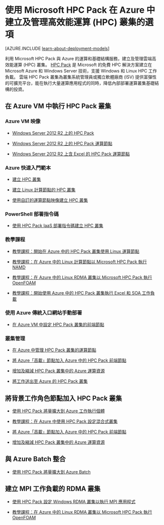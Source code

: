 <properties
 pageTitle="雲端 HPC Pack 叢集選項 |Microsoft Azure"
 description="了解在 Azure 雲端使用 Microsoft HPC Pack 建立及管理高效能運算 (HPC) 叢集的選項。"
 services="virtual-machines,cloud-services"
 documentationCenter=""
 authors="dlepow"
 manager="timlt"
 editor=""
 tags="azure-resource-manager,azure-service-management,hpc-pack"/>
<tags
ms.service="virtual-machines"
 ms.devlang="na"
 ms.topic="article"
 ms.tgt_pltfrm="vm-multiple"
 ms.workload="big-compute"
 ms.date="10/08/2015"
 ms.author="danlep"/>

# 使用 Microsoft HPC Pack 在 Azure 中建立及管理高效能運算 (HPC) 叢集的選項

[AZURE.INCLUDE [learn-about-deployment-models](../../includes/learn-about-deployment-models-both-include.md)]


利用 Microsoft HPC Pack 與 Azure 的運算和基礎結構服務，建立及管理雲端高效能運算 (HPC) 叢集。 [HPC Pack](https://technet.microsoft.com/library/jj899572.aspx) 是 Microsoft 的免費 HPC 解決方案建立在 Microsoft Azure 和 Windows Server 技術，支援 Windows 和 Linux HPC 工作負載。 雲端 HPC Pack 叢集為叢集系統管理員或獨立軟體廠商 (ISV) 提供富彈性的可擴充平台，能在執行大量運算應用程式的同時，降低內部部署運算叢集基礎結構的投資。


## 在 Azure VM 中執行 HPC Pack 叢集


### Azure VM 映像

* [Windows Server 2012 R2 上的 HPC Pack](http://azure.microsoft.com/marketplace/partners/microsoft/hpcpack2012r2onwindowsserver2012r2/)

* [Windows Server 2012 R2 上的 HPC Pack 運算節點](http://azure.microsoft.com/marketplace/partners/microsoft/hpcpack2012r2computenodeonwindowsserver2012r2/)

* [Windows Server 2012 R2 上含 Excel 的 HPC Pack 運算節點](http://azure.microsoft.com/marketplace/partners/microsoft/hpcpack2012r2computenodewithexcelonwindowsserver2012r2/)

### Azure 快速入門範本

* [建立 HPC 叢集](https://azure.microsoft.com/documentation/templates/create-hpc-cluster/)

* [建立 Linux 計算節點的 HPC 叢集](https://azure.microsoft.com/documentation/templates/create-hpc-cluster-linux-cn/)

* [使用自訂的運算節點映像建立 HPC 叢集](https://azure.microsoft.com/documentation/templates/create-hpc-cluster-custom-image/)

### PowerShell 部署指令碼

* [使用 HPC Pack IaaS 部署指令碼建立 HPC 叢集](virtual-machines-hpcpack-cluster-powershell-script.md)

### 教學課程

* [教學課程：開始在 Azure 中的 HPC Pack 叢集使用 Linux 運算節點](virtual-machines-linux-cluster-hpcpack.md)

* [教學課程：在 Azure 中的 Linux 計算節點以 Microsoft HPC Pack 執行 NAMD](virtual-machines-linux-cluster-hpcpack-namd.md)

* [教學課程：在 Azure 中的 Linux RDMA 叢集以 Microsoft HPC Pack 執行 OpenFOAM](virtual-machines-linux-cluster-hpcpack-openfoam.md)

* [教學課程：開始使用 Azure 中的 HPC Pack 叢集執行 Excel 和 SOA 工作負載](virtual-machines-excel-cluster-hpcpack.md)



### 使用 Azure 傳統入口網站手動部署



* [在 Azure VM 中設定 HPC Pack 叢集的前端節點](virtual-machines-hpcpack-cluster-headnode.md)

### 叢集管理

* [在 Azure 中管理 HPC Pack 叢集的運算節點](virtual-machines-hpcpack-cluster-node-manage.md)

* [將 Azure「高載」節點加入 Azure 中的 HPC Pack 前端節點](virtual-machines-hpcpack-cluster-node-burst.md)

* [增加及縮減 HPC Pack 叢集中的 Azure 運算資源](virtual-machines-hpcpack-cluster-node-autogrowshrink.md)

* [將工作送出至 Azure 的 HPC Pack 叢集](virtual-machines-hpcpack-cluster-submit-jobs.md)


## 將背景工作角色節點加入 HPC Pack 叢集


* [使用 HPC Pack 將量擴大到 Azure 工作執行個體](https://technet.microsoft.com/library/gg481749.aspx)

* [教學課程：在 Azure 中使用 HPC Pack 設定混合式叢集](../cloud-services/cloud-services-setup-hybrid-hpcpack-cluster.md)

* [將 Azure「高載」節點加入 Azure 中的 HPC Pack 前端節點](virtual-machines-hpcpack-cluster-node-burst.md)

* [增加及縮減 HPC Pack 叢集中的 Azure 運算資源](virtual-machines-hpcpack-cluster-node-autogrowshrink.md)

## 與 Azure Batch 整合 

* [使用 HPC Pack 將量擴大到 Azure Batch](https://technet.microsoft.com/library/mt612877.aspx)

## 建立 MPI 工作負載的 RDMA 叢集

* [使用 HPC Pack 設定 Windows RDMA 叢集以執行 MPI 應用程式](virtual-machines-windows-hpcpack-cluster-rdma.md)

* [教學課程：在 Azure 中的 Linux RDMA 叢集以 Microsoft HPC Pack 執行 OpenFOAM](virtual-machines-linux-cluster-hpcpack-openfoam.md)

<!-- * [Set up a Linux RDMA cluster to run MPI applications](virtual-machines-linux-hpcpack-cluster-rdma.md) -->


